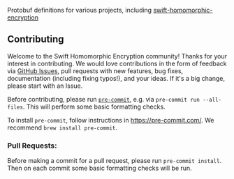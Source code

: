Protobuf definitions for various projects, including [swift-homomorphic-encryption](https://github.com/apple/swift-homomorphic-encryption)

## Contributing
Welcome to the Swift Homomorphic Encryption community!
Thanks for your interest in contributing.
We would love contributions in the form of feedback via [GitHub Issues](https://github.com/apple/swift-homomorphic-encryption-protobuf/issues), pull requests with new features, bug fixes, documentation (including fixing typos!), and your ideas.
If it's a big change, please start with an Issue.

Before contributing, please run [`pre-commit`](https://pre-commit.com), e.g. via `pre-commit run --all-files`. This will perform some basic formatting checks.

To install `pre-commit`, follow instructions in https://pre-commit.com/. We recommend `brew install pre-commit`.

### Pull Requests:
Before making a commit for a pull request, please run `pre-commit install`.
Then on each commit some basic formatting checks will be run.
